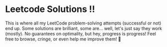 # Leetcode Solutions !!
This is where all my LeetCode problem-solving attempts (successful or not) end up. Some solutions are brilliant, some are... well, let's just say they work (mostly). No guarantees on optimality, but hey, progress is progress! Feel free to browse, cringe, or even help me improve them! 🚀
